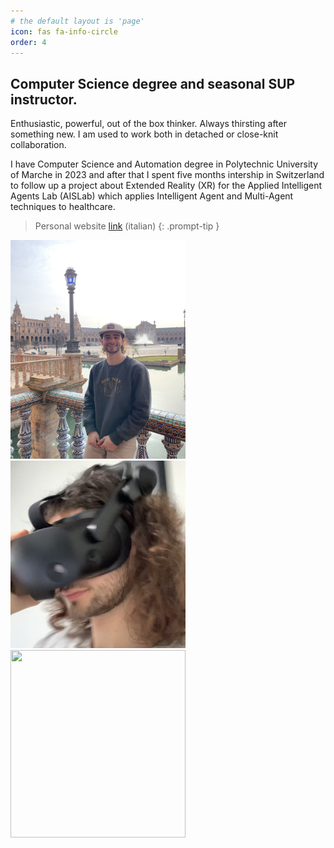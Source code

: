 ```yaml
---
# the default layout is 'page'
icon: fas fa-info-circle
order: 4
---
```


## Computer Science degree and seasonal SUP instructor.

Enthusiastic, powerful, out of the box thinker. Always thirsting after something new. I am used to work both in detached or close-knit collaboration.

I have Computer Science and Automation degree in Polytechnic University of Marche in 2023 and after that I spent five months intership in Switzerland to follow up a project about Extended Reality (XR) for the Applied Intelligent Agents Lab (AISLab) which applies Intelligent Agent and Multi-Agent techniques to healthcare.

> Personal website [link](https://fedemove.nicepage.io) (italian)
> {: .prompt-tip }

<img src="/assets/img/sevilla.jpg" width="280" height="350"/>

<img src="/assets/img/visoreVR.png" width="280" height="300" />

<img src="/assets/img/IMG_1009.JPG" width="280" height="300" />
